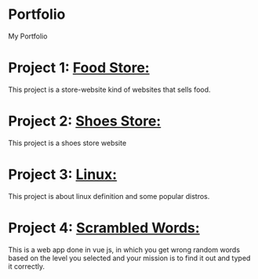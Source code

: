 # Portfolio
My Portfolio

# Project 1: [Food Store:](https://github.com/Jihadmz/food-store)
This project is a store-website kind of websites that sells food.

# Project 2: [Shoes Store:](https://github.com/Jihadmz/shoes-store)
This project is a shoes store website

# Project 3: [Linux:](https://github.com/Jihadmz/Linux)
This project is about linux definition and some popular distros.

# Project 4: [Scrambled Words:](https://github.com/Jihadmz/scrambled-words)
This is a web app done in vue js, in which you get wrong random words based on the level you selected and your mission is to find it out and typed it correctly.


